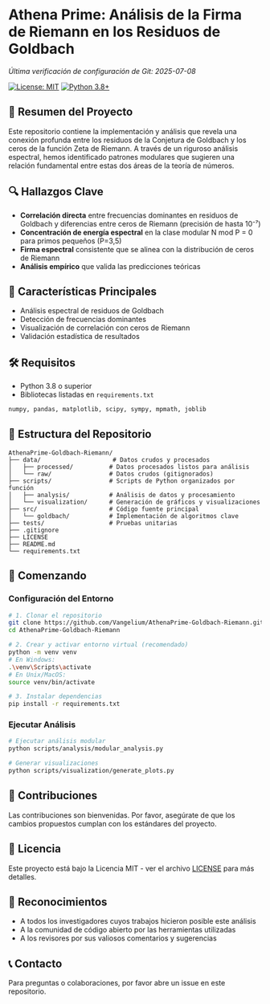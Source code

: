 # Athena Prime: Análisis de la Firma de Riemann en los Residuos de Goldbach

*Última verificación de configuración de Git: 2025-07-08*

[![License: MIT](https://img.shields.io/badge/License-MIT-yellow.svg)](https://opensource.org/licenses/MIT)
[![Python 3.8+](https://img.shields.io/badge/python-3.8+-blue.svg)](https://www.python.org/downloads/)

## 📜 Resumen del Proyecto
Este repositorio contiene la implementación y análisis que revela una conexión profunda entre los residuos de la Conjetura de Goldbach y los ceros de la función Zeta de Riemann. A través de un riguroso análisis espectral, hemos identificado patrones modulares que sugieren una relación fundamental entre estas dos áreas de la teoría de números.

## 🔍 Hallazgos Clave

- **Correlación directa** entre frecuencias dominantes en residuos de Goldbach y diferencias entre ceros de Riemann (precisión de hasta 10⁻⁷)
- **Concentración de energía espectral** en la clase modular N mod P = 0 para primos pequeños (P=3,5)
- **Firma espectral** consistente que se alinea con la distribución de ceros de Riemann
- **Análisis empírico** que valida las predicciones teóricas

## 🚀 Características Principales

- Análisis espectral de residuos de Goldbach
- Detección de frecuencias dominantes
- Visualización de correlación con ceros de Riemann
- Validación estadística de resultados

## 🛠️ Requisitos

- Python 3.8 o superior
- Bibliotecas listadas en `requirements.txt`

```bash
numpy, pandas, matplotlib, scipy, sympy, mpmath, joblib
```

## 📂 Estructura del Repositorio

```text
AthenaPrime-Goldbach-Riemann/
├── data/                    # Datos crudos y procesados
│   ├── processed/          # Datos procesados listos para análisis
│   └── raw/                # Datos crudos (gitignorados)
├── scripts/                # Scripts de Python organizados por función
│   ├── analysis/           # Análisis de datos y procesamiento
│   └── visualization/      # Generación de gráficos y visualizaciones
├── src/                    # Código fuente principal
│   └── goldbach/           # Implementación de algoritmos clave
├── tests/                  # Pruebas unitarias
├── .gitignore             
├── LICENSE
├── README.md
└── requirements.txt
```

## 🚀 Comenzando

### Configuración del Entorno

```bash
# 1. Clonar el repositorio
git clone https://github.com/Vangelium/AthenaPrime-Goldbach-Riemann.git
cd AthenaPrime-Goldbach-Riemann

# 2. Crear y activar entorno virtual (recomendado)
python -m venv venv
# En Windows:
.\venv\Scripts\activate
# En Unix/MacOS:
source venv/bin/activate

# 3. Instalar dependencias
pip install -r requirements.txt
```

### Ejecutar Análisis
```bash
# Ejecutar análisis modular
python scripts/analysis/modular_analysis.py

# Generar visualizaciones
python scripts/visualization/generate_plots.py
```

## 🤝 Contribuciones
Las contribuciones son bienvenidas. Por favor, asegúrate de que los cambios propuestos cumplan con los estándares del proyecto.

## 📄 Licencia
Este proyecto está bajo la Licencia MIT - ver el archivo [LICENSE](LICENSE) para más detalles.

## 👏 Reconocimientos
- A todos los investigadores cuyos trabajos hicieron posible este análisis
- A la comunidad de código abierto por las herramientas utilizadas
- A los revisores por sus valiosos comentarios y sugerencias

## 📞 Contacto
Para preguntas o colaboraciones, por favor abre un issue en este repositorio.
